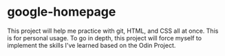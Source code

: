 # google-homepage
This project will help me practice with git, HTML, and CSS all at once.  This is for personal usage.
To go in depth,
this project will force myself to implement the skills I've learned based on the Odin Project.
